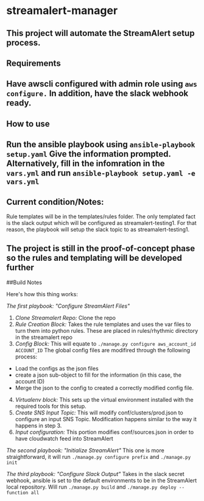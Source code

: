 # streamalert-manager

This project will automate the StreamAlert setup process. 
---
## Requirements

Have awscli configured with admin role using `aws configure.` In addition, have the slack webhook ready.
---
## How to use

Run the ansible playbook using ```ansible-playbook setup.yaml``` Give the information prompted. Alternatively, fill in the infomration in the ```vars.yml``` and run ```ansible-playbook setup.yaml -e vars.yml```
---
## Current condition/Notes:

Rule templates will be in the templates/rules folder. The only templated fact is the slack output which will be configured as streamalert-testing1. For that reason, the playbook will setup the slack topic to as streamalert-testing1. 

The project is still in the proof-of-concept phase so the rules and templating will be developed further
---
##Build Notes

Here's how this thing works: 

_The first playbook: "Configure StreamAlert Files"_
1. *Clone Streamalert Repo:* Clone the repo
2. *Rule Creation Block:* Takes the rule templates and uses the var files to turn them into python rules. These are placed in rules/rhythmic directory in the streamalert repo
3. *Config Block:* This will equate to ```./manage.py configure aws_account_id ACCOUNT_ID``` The global config files are modifired through the following process:
- Load the configs as the json files
- create a json sub-object to fill for the information (in this case, the account ID)
- Merge the json to the config to created a correctly modified config file.
4. *Virtualenv block:* This sets up the virtual environment installed with the required tools for this setup. 
5. *Create SNS Input Topic:* This will modify conf/clusters/prod.json to configure an input SNS Topic. Modification happens similar to the way it happens in step 3.
6. *Input configuration:* This portion modifies conf/sources.json in order to have cloudwatch feed into StreamAlert

_The second playbook: "Initialize StreamAlert"_
This one is more straightforward, it will run ```./manage.py configure prefix``` and ```./manage.py init```

_The third playbook: "Configure Slack Output"_
Takes in the slack secret webhook, ansible is set to the default environments to be in the StreamAlert local repository. Will run ```./manage.py build``` and ```./manage.py deploy --function all```



